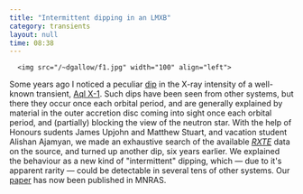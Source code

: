 ```yaml
---
title: "Intermittent dipping in an LMXB"
category: transients
layout: null
time: 08:38
---
```

<!-- converted from blosxom format post using convert.pl dkg 22.1.2022 -->
      <img src="/~dgallow/f1.jpg" width="100" align="left">
Some years ago I noticed a peculiar
<a href="http://www.astronomerstelegram.org/?read=4014">dip</a> in the X-ray
intensity of a well-known transient, 
<a href="http://simbad.u-strasbg.fr/simbad/sim-id?Ident=aql+x-1&NbIdent=1&Radius=2&Radius.unit=arcmin&submit=submit+id">Aql X-1</a>. 
Such dips have been seen from other systems, but there they occur once each
orbital period, and are generally explained by material in the outer 
accretion disc coming into sight once each orbital period, and (partially)
blocking the view of the neutron star.
With the help of Honours sudents James Upjohn and Matthew Stuart, and 
vacation student Alishan Ajamyan, we made an exhaustive search of the available
<em><a href="http://heasarc.gsfc.nasa.gov/docs/xte/xte_1st.html">RXTE</a></em>
data on the source, and turned up another dip, six years earlier.
We explained the behaviour as a new kind of "intermittent" dipping, which
&mdash; due to it's apparent rarity &mdash; could be detectable in several tens
of other systems. Our <a href="http://mnras.oxfordjournals.org/content/early/2016/07/10/mnras.stw1576.abstract">paper</a> has now been published in MNRAS.
